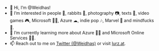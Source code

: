 - 👋 Hi, I’m @Weidhas!
- 👀 I’m interested in people 🤗, rabbits 🐰, photography 📷, texts 📄, video games 🎮, Microsoft 🐱‍💻, Azure ☁, indie pop 🎶, Marvel 💬 and mindfucks 🤯.
- 🌱 I’m currently learning more about Azure 👩‍💻 and Microsoft Online Services 🐱‍💻.
- 📫 Reach out to me on [Twitter (@Weidhas)](https://twitter.com/Weidhas) or visit [lurz.at](https://lurz.at).

<!---
weidhas/weidhas is a ✨ special ✨ repository because its `README.md` (this file) appears on your GitHub profile.
You can click the Preview link to take a look at your changes.
--->

